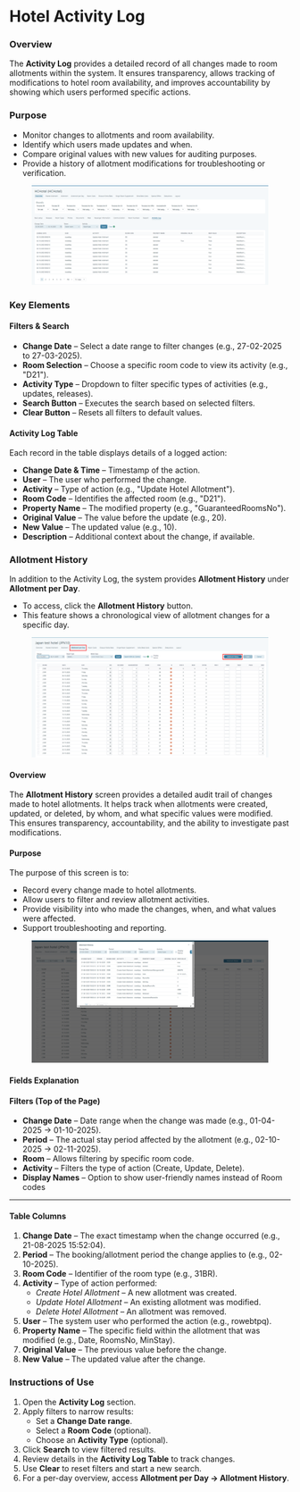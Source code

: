 # Hotel Activity Log

### Overview

The **Activity Log** provides a detailed record of all changes made to room allotments within the system. It ensures transparency, allows tracking of modifications to hotel room availability, and improves accountability by showing which users performed specific actions.

### Purpose

* Monitor changes to allotments and room availability.
* Identify which users made updates and when.
* Compare original values with new values for auditing purposes.
* Provide a history of allotment modifications for troubleshooting or verification.

<figure><img src="../../.gitbook/assets/image (40).png" alt=""><figcaption></figcaption></figure>

### **Key Elements**

#### Filters & Search

* **Change Date** – Select a date range to filter changes (e.g., 27-02-2025 to 27-03-2025).
* **Room Selection** – Choose a specific room code to view its activity (e.g., "D21").
* **Activity Type** – Dropdown to filter specific types of activities (e.g., updates, releases).
* **Search Button** – Executes the search based on selected filters.
* **Clear Button** – Resets all filters to default values.

#### Activity Log Table

Each record in the table displays details of a logged action:

* **Change Date & Time** – Timestamp of the action.
* **User** – The user who performed the change.
* **Activity** – Type of action (e.g., "Update Hotel Allotment").
* **Room Code** – Identifies the affected room (e.g., "D21").
* **Property Name** – The modified property (e.g., "GuaranteedRoomsNo").
* **Original Value** – The value before the update (e.g., 20).
* **New Value** – The updated value (e.g., 10).
* **Description** – Additional context about the change, if available.

### **Allotment History**

In addition to the Activity Log, the system provides **Allotment History** under **Allotment per Day**.

* To access, click the **Allotment History** button.
* This feature shows a chronological view of allotment changes for a specific day.

<figure><img src="../../.gitbook/assets/image (1) (1) (1) (1) (1) (1) (1) (1) (1) (1) (1) (1) (1) (1) (1) (1) (1).png" alt=""><figcaption></figcaption></figure>

#### **Overview**

The **Allotment History** screen provides a detailed audit trail of changes made to hotel allotments. It helps track when allotments were created, updated, or deleted, by whom, and what specific values were modified.\
This ensures transparency, accountability, and the ability to investigate past modifications.

#### **Purpose**

The purpose of this screen is to:

* Record every change made to hotel allotments.
* Allow users to filter and review allotment activities.
* Provide visibility into who made the changes, when, and what values were affected.
* Support troubleshooting and reporting.

<figure><img src="../../.gitbook/assets/image (2) (1) (1) (1) (1) (1) (1).png" alt=""><figcaption></figcaption></figure>

#### **Fields Explanation**

#### **Filters (Top of the Page)**

* **Change Date** – Date range when the change was made (e.g., 01-04-2025 → 01-10-2025).
* **Period** – The actual stay period affected by the allotment (e.g., 02-10-2025 → 02-11-2025).
* **Room** – Allows filtering by specific room code.
* **Activity** – Filters the type of action (Create, Update, Delete).
* **Display Names** – Option to show user-friendly names instead of Room codes

***

#### **Table Columns**

1. **Change Date** – The exact timestamp when the change occurred (e.g., 21-08-2025 15:52:04).
2. **Period** – The booking/allotment period the change applies to (e.g., 02-10-2025).
3. **Room Code** – Identifier of the room type (e.g., 31BR).
4. **Activity** – Type of action performed:
   * _Create Hotel Allotment_ – A new allotment was created.
   * _Update Hotel Allotment_ – An existing allotment was modified.
   * _Delete Hotel Allotment_ – An allotment was removed.
5. **User** – The system user who performed the action (e.g., rowebtpq).
6. **Property Name** – The specific field within the allotment that was modified (e.g., Date, RoomsNo, MinStay).
7. **Original Value** – The previous value before the change.
8. **New Value** – The updated value after the change.

### Instructions of Use

1. Open the **Activity Log** section.
2. Apply filters to narrow results:
   * Set a **Change Date range**.
   * Select a **Room Code** (optional).
   * Choose an **Activity Type** (optional).
3. Click **Search** to view filtered results.
4. Review details in the **Activity Log Table** to track changes.
5. Use **Clear** to reset filters and start a new search.
6. For a per-day overview, access **Allotment per Day → Allotment History**.
